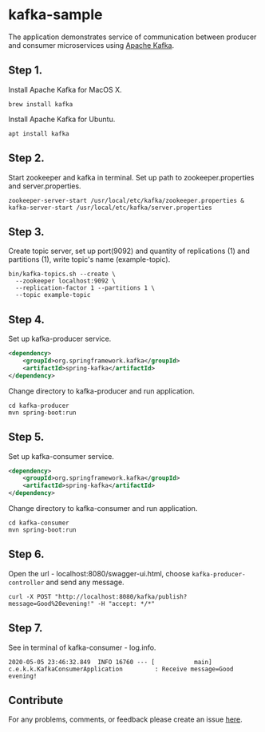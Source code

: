 # kafka-sample
The application demonstrates service of communication between producer and consumer microservices using [Apache Kafka](https://kafka.apache.org/downloads/).

## Step 1. 
Install Apache Kafka for MacOS X.
```
brew install kafka
```

Install Apache Kafka for Ubuntu.
```
apt install kafka
```

## Step 2. 
Start zookeeper and kafka in terminal. Set up path to zookeeper.properties and server.properties.
```
zookeeper-server-start /usr/local/etc/kafka/zookeeper.properties & kafka-server-start /usr/local/etc/kafka/server.properties
```

## Step 3.
Create topic server, set up port(9092) and quantity of replications (1) and partitions (1), write topic's name (example-topic).
```
bin/kafka-topics.sh --create \
  --zookeeper localhost:9092 \
  --replication-factor 1 --partitions 1 \
  --topic example-topic
```

## Step 4.
Set up kafka-producer service.
```xml
<dependency>
    <groupId>org.springframework.kafka</groupId>
    <artifactId>spring-kafka</artifactId>
</dependency>
```
Change directory to kafka-producer and run application.
```
cd kafka-producer
mvn spring-boot:run

```

## Step 5.
Set up kafka-consumer service.
```xml
<dependency>
    <groupId>org.springframework.kafka</groupId>
    <artifactId>spring-kafka</artifactId>
</dependency>
```
Change directory to kafka-consumer and run application.
```
cd kafka-consumer
mvn spring-boot:run

```

## Step 6.
Open the url - localhost:8080/swagger-ui.html, choose `kafka-producer-controller` and send any message.
```
curl -X POST "http://localhost:8080/kafka/publish?message=Good%20evening!" -H "accept: */*"
```

## Step 7.
See in terminal of kafka-consumer - log.info.
```
2020-05-05 23:46:32.849  INFO 16760 --- [           main] c.e.k.k.KafkaConsumerApplication         : Receive message=Good evening!

```

## Contribute
For any problems, comments, or feedback please create an issue [here](https://github.com/camelya58/kafka-sample/issues).
<br>
